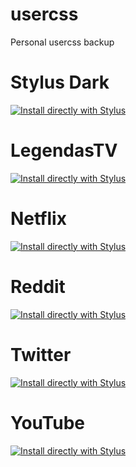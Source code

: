 # usercss
Personal usercss backup
# Stylus Dark

[![Install directly with Stylus](https://img.shields.io/badge/Install%20directly%20with-Stylus-00adad.svg)](https://github.com/vitao92/usercss/raw/main/stylusDarkMode.user.css)

# LegendasTV
[![Install directly with Stylus](https://img.shields.io/badge/Install%20directly%20with-Stylus-00adad.svg)](https://github.com/vitao92/usercss/raw/main/stylusDarkMode.user.css)

# Netflix
[![Install directly with Stylus](https://img.shields.io/badge/Install%20directly%20with-Stylus-00adad.svg)](https://github.com/vitao92/usercss/raw/main/stylusDarkMode.user.css)

# Reddit
[![Install directly with Stylus](https://img.shields.io/badge/Install%20directly%20with-Stylus-00adad.svg)](https://github.com/vitao92/usercss/raw/main/stylusDarkMode.user.css)

# Twitter
[![Install directly with Stylus](https://img.shields.io/badge/Install%20directly%20with-Stylus-00adad.svg)](https://github.com/vitao92/usercss/raw/main/stylusDarkMode.user.css)

# YouTube
[![Install directly with Stylus](https://img.shields.io/badge/Install%20directly%20with-Stylus-00adad.svg)](https://github.com/vitao92/usercss/raw/main/stylusDarkMode.user.css)
